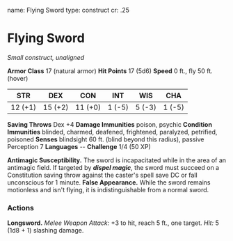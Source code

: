 name: Flying Sword
type: construct
cr: .25

# Flying Sword
_Small construct, unaligned_

**Armor Class** 17 (natural armor)
**Hit Points** 17 (5d6)
**Speed** 0 ft., fly 50 ft. (hover)

| STR      | DEX     | CON      | INT     | WIS     | CHA     |
|----------|---------|----------|---------|---------|---------|
| 12 (+1)  | 15 (+2) | 11 (+0)  | 1 (-5)  | 5 (-3)  | 1 (-5)  |

**Saving Throws** Dex +4
**Damage Immunities** poison, psychic
**Condition Immunities** blinded, charmed, deafened, frightened, paralyzed, petrified, poisoned
**Senses** blindsight 60 ft. (blind beyond this radius), passive Perception 7
**Languages** --
**Challenge** 1/4 (50 XP)

**Antimagic Susceptibility.** The sword is incapacitated while in the area of an antimagic field. If targeted by **_dispel magic_**, the sword must succeed on a Constitution saving throw against the caster's spell save DC or fall unconscious for 1 minute.
**False Appearance.** While the sword remains motionless and isn't flying, it is indistinguishable from a normal sword.

### Actions
**Longsword.** _Melee Weapon Attack:_ +3 to hit, reach 5 ft., one target. _Hit:_ 5 (1d8 + 1) slashing damage.
